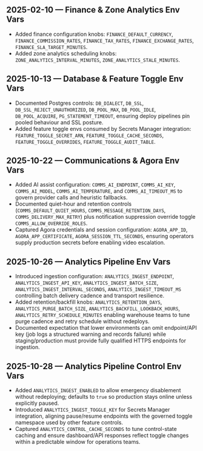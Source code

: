 ## 2025-02-10 — Finance & Zone Analytics Env Vars
- Added finance configuration knobs: `FINANCE_DEFAULT_CURRENCY`, `FINANCE_COMMISSION_RATES`, `FINANCE_TAX_RATES`, `FINANCE_EXCHANGE_RATES`, `FINANCE_SLA_TARGET_MINUTES`.
- Added zone analytics scheduling knobs: `ZONE_ANALYTICS_INTERVAL_MINUTES`, `ZONE_ANALYTICS_STALE_MINUTES`.

## 2025-10-13 — Database & Feature Toggle Env Vars
- Documented Postgres controls: `DB_DIALECT`, `DB_SSL`, `DB_SSL_REJECT_UNAUTHORIZED`, `DB_POOL_MAX`, `DB_POOL_IDLE`, `DB_POOL_ACQUIRE`, `PG_STATEMENT_TIMEOUT`, ensuring deploy pipelines pin pooled behaviour and SSL posture.
- Added feature toggle envs consumed by Secrets Manager integration: `FEATURE_TOGGLE_SECRET_ARN`, `FEATURE_TOGGLE_CACHE_SECONDS`, `FEATURE_TOGGLE_OVERRIDES`, `FEATURE_TOGGLE_AUDIT_TABLE`.

## 2025-10-22 — Communications & Agora Env Vars
- Added AI assist configuration: `COMMS_AI_ENDPOINT`, `COMMS_AI_KEY`, `COMMS_AI_MODEL`, `COMMS_AI_TEMPERATURE`, and `COMMS_AI_TIMEOUT_MS` to govern provider calls and heuristic fallbacks.
- Documented quiet-hour and retention controls (`COMMS_DEFAULT_QUIET_HOURS`, `COMMS_MESSAGE_RETENTION_DAYS`, `COMMS_DELIVERY_MAX_RETRY`) plus notification suppression override toggle `COMMS_ALLOW_OVERRIDE_ROLES`.
- Captured Agora credentials and session configuration: `AGORA_APP_ID`, `AGORA_APP_CERTIFICATE`, `AGORA_SESSION_TTL_SECONDS`, ensuring operators supply production secrets before enabling video escalation.

## 2025-10-26 — Analytics Pipeline Env Vars
- Introduced ingestion configuration: `ANALYTICS_INGEST_ENDPOINT`, `ANALYTICS_INGEST_API_KEY`, `ANALYTICS_INGEST_BATCH_SIZE`, `ANALYTICS_INGEST_INTERVAL_SECONDS`, `ANALYTICS_INGEST_TIMEOUT_MS` controlling batch delivery cadence and transport resilience.
- Added retention/backfill knobs: `ANALYTICS_RETENTION_DAYS`, `ANALYTICS_PURGE_BATCH_SIZE`, `ANALYTICS_BACKFILL_LOOKBACK_HOURS`, `ANALYTICS_RETRY_SCHEDULE_MINUTES` enabling warehouse teams to tune purge cadence and retry schedule without redeploys.
- Documented expectation that lower environments can omit endpoint/API key (job logs a structured warning and records failure) while staging/production must provide fully qualified HTTPS endpoints for ingestion.

## 2025-10-28 — Analytics Pipeline Control Env Vars
- Added `ANALYTICS_INGEST_ENABLED` to allow emergency disablement without redeploying; defaults to `true` so production stays online unless explicitly paused.
- Introduced `ANALYTICS_INGEST_TOGGLE_KEY` for Secrets Manager integration, aligning pause/resume endpoints with the governed toggle namespace used by other feature controls.
- Captured `ANALYTICS_CONTROL_CACHE_SECONDS` to tune control-state caching and ensure dashboard/API responses reflect toggle changes within a predictable window for operations teams.
